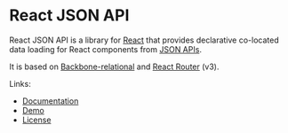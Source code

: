 # React JSON API

React JSON API is a library for [React](https://facebook.github.io/react/) that
provides declarative co-located data loading for React components from [JSON
APIs](http://jsonapi.org).

It is based on [Backbone-relational](http://backbonerelational.org/) and [React
Router](https://github.com/ReactTraining/react-router/tree/v3) (v3).

Links:

* [Documentation](http://github.com/appmagine/react-jsonapi/tree/master/docs/About.md)
* [Demo](http://appmagine.github.io/react-jsonapi/)
* [License](http://github.com/appmagine/react-jsonapi/tree/master/LICENSE)

